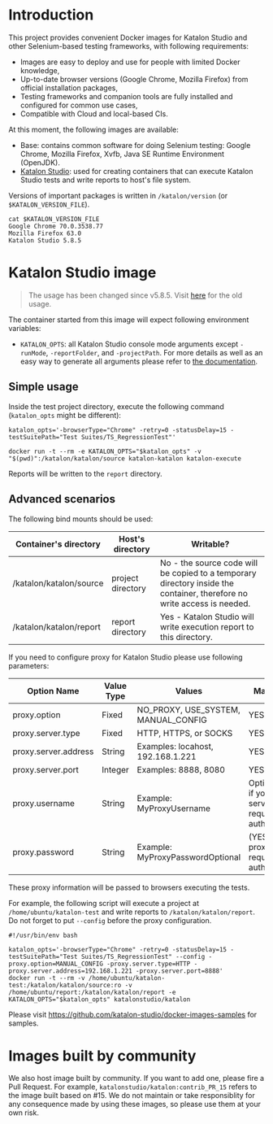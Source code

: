 # Introduction

This project provides convenient Docker images for Katalon Studio and other Selenium-based testing frameworks, with following requirements:

* Images are easy to deploy and use for people with limited Docker knowledge,
* Up-to-date browser versions (Google Chrome, Mozilla Firefox) from official installation packages,
* Testing frameworks and companion tools are fully installed and configured for common use cases,
* Compatible with Cloud and local-based CIs.

At this moment, the following images are available:

* Base: contains common software for doing Selenium testing: Google Chrome, Mozilla Firefox, Xvfb, Java SE Runtime Environment (OpenJDK).
* [Katalon Studio](https://hub.docker.com/r/katalonstudio/katalon/): used for creating containers that can execute Katalon Studio tests and write reports to host's file system.

Versions of important packages is written in `/katalon/version` (or `$KATALON_VERSION_FILE`).

    cat $KATALON_VERSION_FILE
    Google Chrome 70.0.3538.77
    Mozilla Firefox 63.0
    Katalon Studio 5.8.5

# Katalon Studio image

> The usage has been changed since v5.8.5. Visit [here](https://github.com/katalon-studio/docker-images/tree/v5.7.1) for the old usage.

The container started from this image will expect following environment variables:
* `KATALON_OPTS`: all Katalon Studio console mode arguments except `-runMode`, `-reportFolder`, and `-projectPath`. For more details as well as an easy way to generate all arguments please refer to [the documentation](https://docs.katalon.com/display/KD/Console+Mode+Execution).


## Simple usage

Inside the test project directory, execute the following command (`katalon_opts` might be different):

```
katalon_opts='-browserType="Chrome" -retry=0 -statusDelay=15 -testSuitePath="Test Suites/TS_RegressionTest"'

docker run -t --rm -e KATALON_OPTS="$katalon_opts" -v "$(pwd)":/katalon/katalon/source katalon-katalon katalon-execute
```

Reports will be written to the `report` directory.

## Advanced scenarios

The following bind mounts should be used:

| Container's directory     | Host's directory  | Writable? |
| ------------------------- | ----------------- | --------- |
| /katalon/katalon/source | project directory | No - the source code will be copied to a temporary directory inside the container, therefore no write access is needed. |
| /katalon/katalon/report | report directory  | Yes - Katalon Studio will write execution report to this directory. |

If you need to configure proxy for Katalon Studio please use following parameters:

| Option Name          | Value Type | Values                              | Mandatory? |
| -------------------- | ---------- | ----------------------------------- | ---------- |
| proxy.option         | Fixed      | NO_PROXY, USE_SYSTEM, MANUAL_CONFIG | YES        |
| proxy.server.type    | Fixed      | HTTP, HTTPS, or SOCKS               | YES        |
| proxy.server.address | String     | Examples: locahost, 192.168.1.221   | YES        |
| proxy.server.port    | Integer    | Examples: 8888, 8080                | YES        |
| proxy.username       | String	    | Example: MyProxyUsername            | Optional (YES if your proxy server requires authentication) |
| proxy.password       | String     | Example: MyProxyPasswordOptional    | (YES if your proxy server requires authentication) |

These proxy information will be passed to browsers executing the tests.

For example, the following script will execute a project at `/home/ubuntu/katalon-test` and write reports to `/katalon/katalon/report`. Do not forget to put `--config` before the proxy configuration.

    #!/usr/bin/env bash

    katalon_opts='-browserType="Chrome" -retry=0 -statusDelay=15 -testSuitePath="Test Suites/TS_RegressionTest" --config -proxy.option=MANUAL_CONFIG -proxy.server.type=HTTP -proxy.server.address=192.168.1.221 -proxy.server.port=8888'
    docker run -t --rm -v /home/ubuntu/katalon-test:/katalon/katalon/source:ro -v /home/ubuntu/report:/katalon/katalon/report -e KATALON_OPTS="$katalon_opts" katalonstudio/katalon

Please visit https://github.com/katalon-studio/docker-images-samples for samples.

# Images built by community

We also host image built by community. If you want to add one, please fire a Pull Request. For example, `katalonstudio/katalon:contrib_PR_15` refers to the image built based on #15. We do not maintain or take responsiblity for any consequence made by using these images, so please use them at your own risk.
